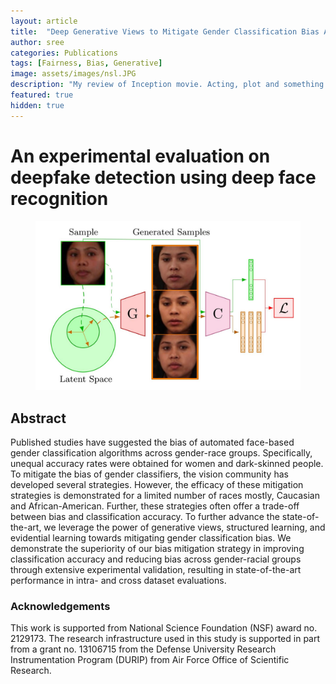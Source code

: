 ```yaml
---
layout: article
title:  "Deep Generative Views to Mitigate Gender Classification Bias Across Gender-Race Groups"
author: sree
categories: Publications
tags: [Fairness, Bias, Generative]
image: assets/images/nsl.JPG
description: "My review of Inception movie. Acting, plot and something else in this short description."
featured: true
hidden: true
---
```




<d-front-matter>
    <script type="text/json">{
      "title": "Deep Generative Views to Mitigate Gender Classification Bias Across Gender-Race Groups",
      "description": "Description of the post",
      "doi": "https://doi.org/10.48550/arXiv.2208.08382",
      "published": "Aug. 17, 2022 ",
      "authors": [
        {
          "author": "Sreeraj Ramachandran",
          "authorURL": "https://sreeraj.in",
          "affiliation": "Wichita State University",
          "affiliationURL": "ttp://wichita.edu/academics/engineering/SoC/research/VCBSL/index.php"
        },
        {
          "author": "Ajita Rattani",
          "affiliation": "Wichita State University",
          "affiliationURL": "ttp://wichita.edu/academics/engineering/SoC/research/VCBSL/index.php"
        }]
      }
    </script>
  </d-front-matter>
<d-title>
    <h1>An experimental evaluation on deepfake detection using deep face recognition </h1>
    <figure class="l-body">
      <img src="/assets/images/nsl.jpg">
    </figure>
</d-title>

<d-byline></d-byline>
<d-abstract>

</d-abstract>
<d-article>
<d-contents></d-contents>
<h2>Abstract</h2>
  <p>
Published studies have suggested the bias of automated face-based gender classification algorithms across gender-race groups. Specifically, unequal accuracy rates were obtained for women and dark-skinned people. To mitigate the bias of gender classifiers, the vision community has developed several strategies. However, the efficacy of these mitigation strategies is demonstrated for a limited number of races mostly, Caucasian and African-American. Further, these strategies often offer a trade-off between bias and classification accuracy. To further advance the state-of-the-art, we leverage the power of generative views, structured learning, and evidential learning towards mitigating gender classification bias. We demonstrate the superiority of our bias mitigation strategy in improving classification accuracy and reducing bias across gender-racial groups through extensive experimental validation, resulting in state-of-the-art performance in intra- and cross dataset evaluations. </p>


</d-article>

<d-appendix>
<h3>Acknowledgements</h3>
<p>
This work is supported from National Science Foundation (NSF) award no.
2129173. The research infrastructure used in this study is supported in part
from a grant no. 13106715 from the Defense University Research Instrumentation Program (DURIP) from Air Force Office of Scientific Research.
 </p>
</d-appendix>

<script type="text/bibliography">
  @article{gregor2015draw,
    title={DRAW: A recurrent neural network for image generation},
    author={Gregor, Karol and Danihelka, Ivo and Graves, Alex and Rezende, Danilo Jimenez and Wierstra, Daan},
    journal={arXivreprint arXiv:1502.04623},
    year={2015},
    url={https://arxiv.org/pdf/1502.04623.pdf}
  }
</script>